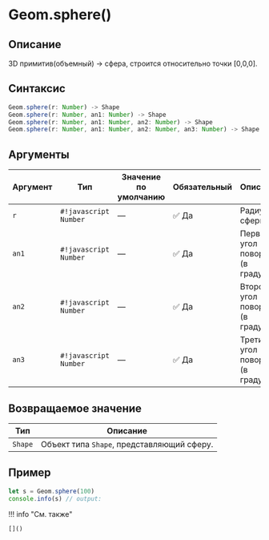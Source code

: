 # Geom.sphere()

## Описание
3D примитив(объемный) -> сфера, строится относительно точки [0,0,0].

## Синтаксис
```javascript
Geom.sphere(r: Number) -> Shape
Geom.sphere(r: Number, an1: Number) -> Shape
Geom.sphere(r: Number, an1: Number, an2: Number) -> Shape
Geom.sphere(r: Number, an1: Number, an2: Number, an3: Number) -> Shape
```

## Аргументы

| Аргумент | Тип                  | Значение по умолчанию | Обязательный        | Описание                                      |
|----------|-----------------------|----------------------|---------------------|-----------------------------------------------|
| `r`      | `#!javascript Number` | —                    | :white_check_mark: Да | Радиус сферы                                  |
| `an1`    | `#!javascript Number` | —                    | :white_check_mark: Да | Первый угол поворота (в градусах)              |
| `an2`    | `#!javascript Number` | —                    | :white_check_mark: Да | Второй угол поворота (в градусах)              |
| `an3`    | `#!javascript Number` | —                    | :white_check_mark: Да | Третий угол поворота (в градусах)               |

## Возвращаемое значение

| Тип             | Описание                             |
|------------------|--------------------------------------|
| `Shape`          | Объект типа `Shape`, представляющий сферу. |

## Пример
```javascript linenums="1"
let s = Geom.sphere(100)
console.info(s) // output:
```

!!! info "См. также"

    []()

